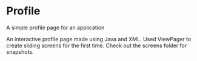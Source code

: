 # Profile
A simple profile page for an application

An interactive profile page made using Java and XML. Used ViewPager to create sliding screens for the first time.
Check out the screens folder for snapshots.
